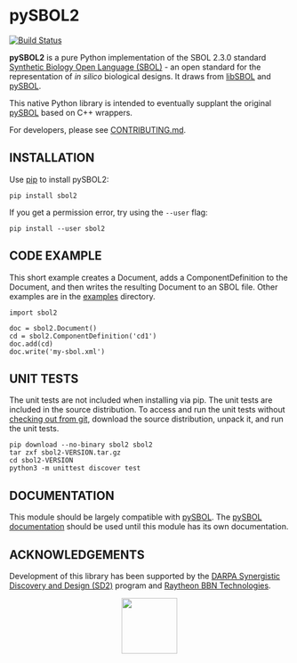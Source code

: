 # pySBOL2
[![Build Status](https://travis-ci.org/SynBioDex/pySBOL2.svg?branch=master)](https://travis-ci.org/SynBioDex/pySBOL2)

**pySBOL2** is a pure Python implementation of the
SBOL 2.3.0 standard [Synthetic Biology Open Language (SBOL)](https://sbolstandard.org/) - 
an open standard for the representation of *in silico* biological designs. It draws from [libSBOL](https://github.com/SynBioDex/libSBOL)
and [pySBOL](https://github.com/SynBioDex/pySBOL).

This native Python library is intended to eventually supplant the original [pySBOL](https://github.com/SynBioDex/pySBOL) based on C++ wrappers.

For developers, please see [CONTRIBUTING.md](CONTRIBUTING.md).

## INSTALLATION

Use [pip](https://pip.pypa.io/) to install pySBOL2:

```shell
pip install sbol2
```

If you get a permission error, try using the `--user` flag:

```shell
pip install --user sbol2
```

## CODE EXAMPLE

This short example creates a Document, adds a ComponentDefinition
to the Document, and then writes the resulting Document to an SBOL
file. Other examples are in the [examples](examples) directory.

```
import sbol2

doc = sbol2.Document()
cd = sbol2.ComponentDefinition('cd1')
doc.add(cd)
doc.write('my-sbol.xml')
```

## UNIT TESTS

The unit tests are not included when installing via pip. The unit
tests are included in the source distribution. To access and
run the unit tests without [checking out from git](CONTRIBUTING.md),
download the source distribution, unpack it, and run the unit tests.

```shell script
pip download --no-binary sbol2 sbol2
tar zxf sbol2-VERSION.tar.gz
cd sbol2-VERSION
python3 -m unittest discover test
```

## DOCUMENTATION

This module should be largely compatible with
[pySBOL](https://github.com/SynBioDex/pySBOL).
The [pySBOL documentation](https://pysbol2.readthedocs.io/en/latest/index.html)
should be used until this module has its own documentation.

## ACKNOWLEDGEMENTS

Development of this library has been supported by the 
[DARPA Synergistic Discovery and Design (SD2)](https://www.darpa.mil/program/synergistic-discovery-and-design)
program and [Raytheon BBN Technologies](http://bbn.com/).


<p align="center">
  <img src="./logo.jpg" height="100" />
</p>
